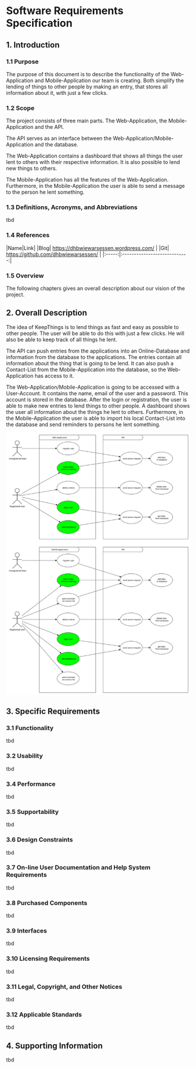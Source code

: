 # Software Requirements Specification


## 1. Introduction

### 1.1	Purpose
The purpose of this document is to describe the functionality of the Web-Application and Mobile-Application our team is creating. Both simplify the lending of things to other people by making an entry, that stores all information about it, with just a few clicks.

### 1.2	Scope
The project consists of three main parts. The Web-Application, the Mobile-Application and the API.

The API serves as an interface between the Web-Application/Mobile-Application and the database.

The Web-Application contains a dashboard that shows all things the user lent to others with their respective information. It is also possible to lend new things to others. 

The Mobile-Application has all the features of the Web-Application. Furthermore, in the Mobile-Application the user is able to send a message to the person he lent something.

### 1.3	Definitions, Acronyms, and Abbreviations
tbd

### 1.4	References
|Name|Link|
|Blog|	https://dhbwiewarsessen.wordpress.com/ |
|Git|	https://github.com/dhbwiewarsessen/ |
|:-----:|:----------------------------:|


### 1.5	Overview
The following chapters gives an overall description about our vision of the project.


## 2. Overall Description
The idea of KeepThings is to lend things as fast and easy as possible to other people. The user will be able to do this with just a few clicks. He will also be able to keep track of all things he lent.

The API can push entries from the applications into an Online-Database and information from the database to the applications. The entries contain all information about the thing that is going to be lend. It can also push a Contact-List from the Mobile-Application into the database, so the Web-Application has access to it.

The Web-Application/Mobile-Application is going to be accessed with a User-Account. It contains the name, email of the user and a password. This account is stored in the database. After the login or registration, the user is able to make new entries to lend things to other people. A dashboard shows the user all information about the things he lent to others. Furthermore, in the Mobile-Application the user is able to import his local Contact-List into the database and send reminders to persons he lent something.

![Alt-Text](/recources/UCD-KeepThings.svg)


## 3. Specific Requirements

### 3.1	Functionality
tbd

### 3.2	Usability 
tbd

### 3.4	Performance
tbd

### 3.5	Supportability
tbd

### 3.6	Design Constraints
tbd

### 3.7	On-line User Documentation and Help System Requirements
tbd

### 3.8	Purchased Components
tbd

### 3.9	Interfaces
tbd

### 3.10 Licensing Requirements
tbd

### 3.11 Legal, Copyright, and Other Notices
tbd

### 3.12 Applicable Standards
tbd


## 4. Supporting Information
tbd
